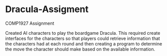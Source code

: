 # Dracula-Assigment
COMP1927 Assignment

Created AI characters to play the boardgame Dracula. This required create interfaces for the characters so that players could retrieve information that the characters had at each round and then creating a program to determine the move the character should make based on the available information.
